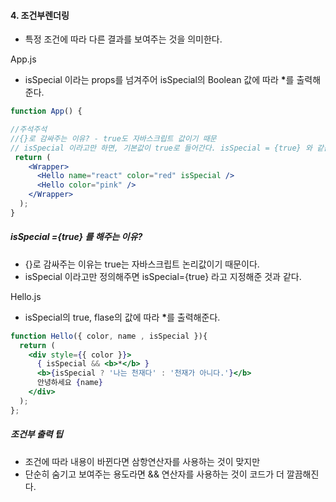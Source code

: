 
#### 4. 조건부렌더링
- 특정 조건에 따라 다른 결과를 보여주는 것을 의미한다.

App.js
- isSpecial 이라는 props를 넘겨주어 isSpecial의 Boolean 값에 따라 <b>*</b>를 출력해준다.
  

```jsx
function App() {

//주석주석
//{}로 감싸주는 이유? - true도 자바스크립트 값이기 때문
// isSpecial 이라고만 하면, 기본값이 true로 들어간다. isSpecial = {true} 와 같음
 return (
    <Wrapper>
      <Hello name="react" color="red" isSpecial /> 
      <Hello color="pink" />
    </Wrapper>
  );
}


```
##### isSpecial ={true} 를 해주는 이유?
- {}로 감싸주는 이유는 true는 자바스크립트 논리값이기 때문이다.
- isSpecial 이라고만 정의해주면 isSpecial={true} 라고 지정해준 것과 같다.

Hello.js
- isSpecial의 true, flase의 값에 따라 <b>*</b>를 출력해준다.
```jsx
function Hello({ color, name , isSpecial }){
  return (
    <div style={{ color }}>
      { isSpecial && <b>*</b> }
      <b>{isSpecial ? '나는 천재다' : '천재가 아니다.'}</b>
      안녕하세요 {name}
    </div>
  );
};

```
##### 조건부 출력 팁
- 조건에 따라 내용이 바뀐다면 삼항연산자를 사용하는 것이 맞지만
- 단순히 숨기고 보여주는 용도라면 && 연산자를 사용하는 것이 코드가 더 깔끔해진다.



